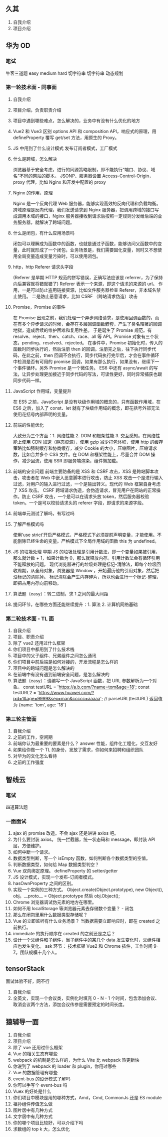 ## 久其

1. 自我介绍
2. 项目介绍

## 华为 OD

### 笔试

牛客三道题
easy medium hard
切字符串
切字符串
动态规划

### 第一轮技术面 - 同事面

1. 自我介绍
2. 项目介绍，负责职责介绍
3. 项目中遇到哪些难点，怎么解决的，业务中有没有什么优化的地方
4. Vue2 和 Vue3 区别
   options API 和 composition API，响应式的原理，用 defineProperty 覆写 get/set 方法，用原生的 Proxy。
5. JS 中用到了什么设计模式
   发布订阅者模式，工厂模式
6. 什么是跨域，怎么解决

   浏览器基于安全考虑，进行的同源策略限制，即不能执行“端口、协议、域名”不同的网站的脚本。
   JSONP、服务器设置 Access-Control-Origin，proxy 代理，比如 Nginx 和开发中配置的 proxy

7. Nginx 的作用，原理

   Nginx 是一个反向代理 Web 服务器，能够实现高效的反向代理和负载均衡。
   跨域原理是反向代理，我们发送请求到 Nginx 服务器，把调用跨域的接口写成调用本域的接口，Nginx 服务器接收到请求后按照一定规则分发给后端的业务服务器，就解决了跨域问题。

8. 什么是闭包，有什么应用场景吗

   闭包可以理解成为函数中的函数，也就是通过子函数，能够访问父函数中的变量，此时就形成了一个闭包，业务场景是，我们需要固化变量，同时又不想使用全局变量造成变量污染时，可以使用闭包。

9. http，http Referer 请求头字段

   (Referer 是早期 HTTP 规范的拼写错误，正确写法应该是 referrer，为了保持向后兼容就将错就错了)
   Referer 表示一个来源，即这个请求的来源的 url。
   作用，一是可以防止盗用链接资源，比如文件服务器检查 Referer，非本域名禁止使用。
   二是防止恶意请求，比如 CSRF （跨站请求伪造）攻击

10. Promise，Promise 的事件

    在 Promise 出现之前，我们处理一个异步网络请求，是使用回调函数的，而在有多个异步请求的时候，会存在多层回调函数嵌套，产生了臭名昭著的回调地狱，造成后续的维护困难和复用性差。
    于是诞生了 Promise 规范。有 resolve、reject、then、catch、race、all 等 API。Promise 对象有三个状态，pending、resolved、rejected。
    在事件中，Promise 初始化时，传入的函数时同步执行的，然后注册 then 的回调。注册完之后，往下执行同步代码，在此之前，then 回调不会执行，同步代码执行完毕后，才会在事件循环中检测是否有可用的 promise 回调，如果有那么执行，如果没有，继续下一个事件循环。另外 Promise 是一个微任务。
    ES6 中还有 async/await 的写法，让异步处理更加接近于同步代码的写法，可读性更好，同时异常捕获也跟同步代码一样。

11. JavaScript 作用域，变量提升

    在 ES5 之前，JavaScript 是没有块级作用域的概念的，只有函数作用域，在 ES6 之后，加入了 const、let 就有了块级作用域的概念，即花括号外部无法使用花括号内部声明的变量。

12. 前端的性能优化

    大致分为三个方面：1. 网络性能 2. DOM 和框架性能 3. 交互感知。在网络性能上使用 CDN 加速（静态资源），使用 gzip 减少打包体积，使用 http 的缓存策略比如强制缓存和协商缓存，减少 Cookie 的大小，压缩图片，压缩请求数，比如合并多个 CSS 文件。在 DOM 和框架性能上，尽量合并 DOM 操作，减少回流，使用 SSR 即服务端渲染，组件懒加载。

13. 前端的安全问题
    前端主要防备的是 XSS 和 CSRF 攻击，XSS 是跨站脚本攻击，攻击者在 Web 中嵌入恶意脚本进行攻击，防止 XSS 攻击一个是进行输入过滤，对用户的输入进行过滤，一个是输出转义。现代的 Web 框架自身考虑了 XSS 攻击。
    CSRF 跨域请求伪造，会伪造请求，冒充用户在网站的正常操作。防止 CSRF 攻击，一个是可以在请求头放 token，然后服务器校验 token。一个是可以校验请求头的 referer 字段，即请求的来源字段。

14. 前端单元测试了解吗，有写过吗
15. 了解严格模式吗

    使用‘use strict’开启严格模式，严格模式下必须提前声明变量，才能使用。不能删除已经生命的变量。严格模式下全局作用域的函数 this 为 undefined。

16. JS 的垃圾处理
    早期 JS 的垃圾处理是引用计数法，即一个变量如果被引用，那么就计数 + 1，如果计数为 0，那么就释放内存。引用计数法会有循环引用不能释放的问题。
    现代浏览器进行的垃圾处理是标记-清除法，即每个垃圾回收周期，从全局对象，浏览器是 Window ，开始遍历他的引用对象，然后把没标记的清除掉。
    标记清除会产生内存碎片，所以也会进行一个标记-整理，即把占用内存向前移动。

17. 算法题（easy）：转二进制，求 1 之间的最大间距
18. 提问环节，在哪些方面还能继续提升：1. 算法 2. 计算机网络基础

### 第二轮技术面 - TL 面

1. 自我介绍
2. 项目、职责介绍
3. 除了 vue2 还用过什么框架
4. 你们项目中都用到了什么技术栈
5. 项目中的父子组件、兄弟组件之间怎么通讯
6. 你们项目中前后端是如何对接的，开发流程是怎么样的
7. 项目中的跨域问题是怎么解决的
8. 在前端中有没有遇到前端安全问题，是怎么解决的
9. 算法题（easy）：请编写一个 JavaScript 函数，把 URL 参数解析为一个对象。
   const testURL = 'https://a.b.com/?name=tom&age=18';
   const testURL2 = 'https://www.huawei.com/?jxd=1&age=9999&sex=man&ccccc=aaaaa';
   // parseURL(testURL)
   返回值为 {name: 'tom', age: '18'}

### 第三轮主管面

1. 自我介绍
2. 之前的工作，空闲期
3. 前端你认为最重要的要素是什么？ answer 性能，组件化工程化，交互友好
4. 如果给你做一个 TL 的身份，发放了需求，你如何来招聘和组织团队
5. 对华为的文化怎么看待
6. 之前的工作强度

## 智线云

### 笔试

四道算法题

### 一面面试

1. ajax 的 promise 改造。不会 ajax 还是讲讲 axios 吧。
2. 为什么要封装 axios。
   统一拦截器，统一状态码和 message，即封装 API 层，方便维护。
3. 如何中断一个请求。
4. 数据类型判断，写一个 isEmpty 函数，如何判断各个数据类型的空值。
5. 判断数据类型，如何给 Map 数据类型判空？
6. Vue 双向绑定原理。
   defineProperty 的 setter/getter
7. JS 设计模式，实现一个发布-订阅者模式。
8. hasOwnProperty 之间的区别。
9. 实现一个实例的三种方式。
   Object.create(Object.prototype), new Object(), obj。\_\_proto\_\_ = Object.prototype 然后 obj.Object();
10. Chrome 浏览器调试伪元素的地方在哪里。
11. 如何不用 localStorage 等浏览器元素去存储数个变量？ - 闭包
12. 那么在闭包里用什么数据类型存储呢？
13. Vue 的立即监听有什么业务场景？
    当数据需要立即响应时，即在 created 之前执行。
14. immediate 的执行顺序在 created 的之前还是之后？
15. 设计一个父组件和子组件，当子组件中的某几个 data 发生变化时，父组件相应也发生变化。
    ask 环节： 技术框架 Vue2 和 Chrome 插件，工作时间 9-7。团队规模十几个人。

## tensorStack

面试体验不好，网不行

1. 自我介绍
2. 全英文，实现一个会议类，实例化时填充 0 - N - 1 个时间，包含添加会议、取消会议两个方法，添加会议传参是需要预定的时间长度。

## 猿辅导一面

1. 自我介绍
2. 项目介绍
3. 除了 vue 还用过什么框架
4. Vue 的相关生态有哪些
5. webpack 的机制是怎么样的，为什么 Vite 比 webpack 热更新快
6. 你说到了 webpack 的 loader 和 plugin，你用过哪些
7. Vue 的数据管理有哪些
8. event-bus 的设计模式了解吗
9. 你可以手写个 event-bus 吗
10. Vuex 的好处是什么
11. 你们项目中模块是用的哪种方式，Amd，Cmd, CommonJs 还是 ES module
12. 祖孙组件传值怎么做
13. 图片居中有几种方式
14. 文字居中有几种方式
15. 你的哪个项目比较好，可以介绍下吗
16. 求数组的 top k 大，怎么优化
